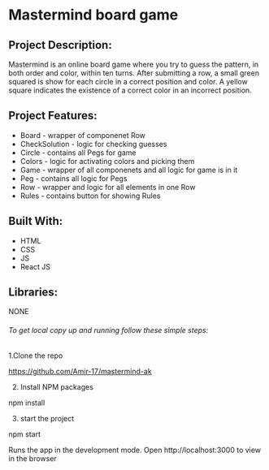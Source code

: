 # Mastermind board game

## Project Description:
  Mastermind is an online board game where you try to guess the pattern, in both order and color, within ten turns. After submitting a row, a small green squared is show for each circle in a correct position and color. A yellow square indicates the existence of a correct color in an incorrect position.

## Project Features:
 - Board - wrapper of componenet Row
 - CheckSolution - logic for checking guesses
 - Circle - contains all Pegs for game
 - Colors - logic for activating colors and picking them
 - Game - wrapper of all componenets and all logic for game is in it
 - Peg - contains all logic for Pegs
 - Row - wrapper and logic for all elements in one Row
 - Rules - contains button for showing Rules

## Built With:
 - HTML
 - CSS
 - JS
 - React JS

## Libraries:
NONE

###### To get local copy up and running follow these simple steps:

1.Clone the repo

https://github.com/Amir-17/mastermind-ak

2. Install NPM packages

npm install

3. start the project

npm start

Runs the app in the development mode.
Open http://localhost:3000 to view in the browser
